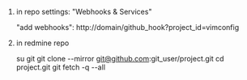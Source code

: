 1. in repo settings: "Webhooks & Services" 

	"add webhooks": http://domain/github_hook?project_id=vimconfig

2. in redmine repo

	su git
	git clone --mirror git@github.com:git_user/project.git
	cd project.git
	git fetch -q --all
